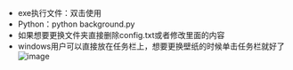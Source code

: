 * exe执行文件：双击使用
* Python：python background.py
* 如果想要更换文件夹直接删除config.txt或者修改里面的内容
* windows用户可以直接放在任务栏上，想要更换壁纸的时候单击任务栏就好了
![image](https://github.com/moudexiao/changewallpapers/assets/78716120/a5da87cd-6d48-43fd-8ade-8c5e2bdf84a6)

